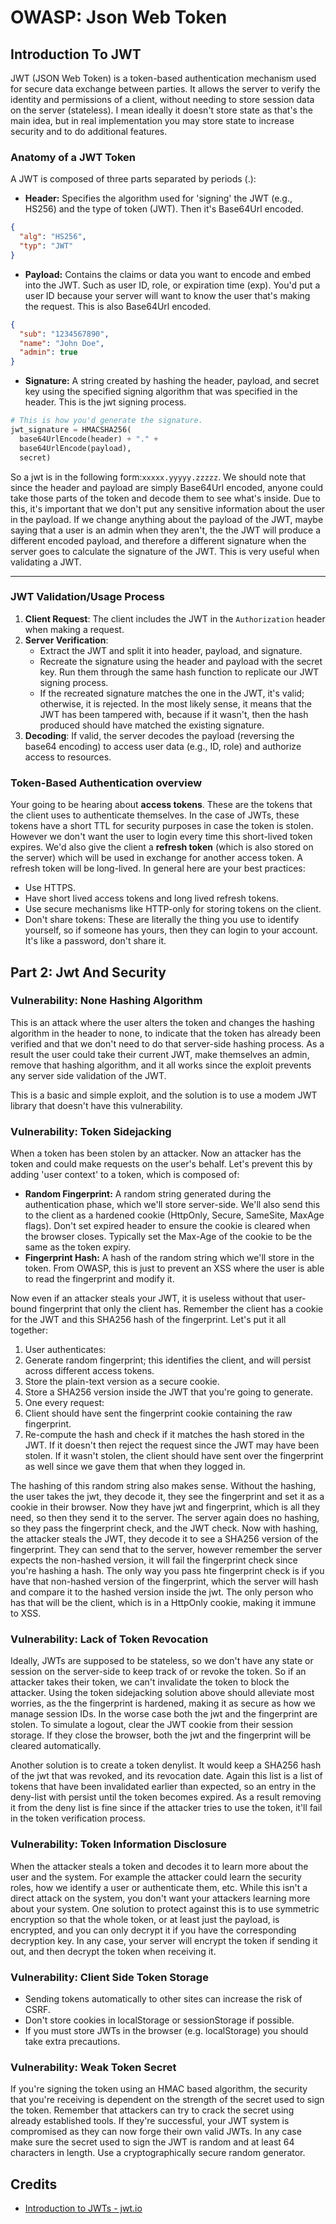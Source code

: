 # OWASP: Json Web Token


## Introduction To JWT 
JWT (JSON Web Token) is a token-based authentication mechanism used for secure data exchange between parties. It allows the server to verify the identity and permissions of a client, without needing to store session data on the server (stateless). I mean ideally it doesn't store state as that's the main idea, but in real implementation you may store state to increase security and to do additional features.

### Anatomy of a JWT Token
A JWT is composed of three parts separated by periods (.):
- **Header:** Specifies the algorithm used for 'signing' the JWT (e.g., HS256) and the type of token (JWT). Then it's Base64Url encoded.
```Json
{
  "alg": "HS256",
  "typ": "JWT"
}
```
- **Payload:** Contains the claims or data you want to encode and embed into the JWT. Such as user ID, role, or expiration time (exp). You'd put a user ID because your server will want to know the user that's making the request. This is also Base64Url encoded.
```Json
{
  "sub": "1234567890",
  "name": "John Doe",
  "admin": true
}
```
- **Signature:** A string created by hashing the header, payload, and secret key using the specified signing algorithm that was specified in the header. This is the jwt signing process.
```Python
# This is how you'd generate the signature.
jwt_signature = HMACSHA256(
  base64UrlEncode(header) + "." +
  base64UrlEncode(payload),
  secret)
```

So a jwt is in the following form:`xxxxx.yyyyy.zzzzz`. We should note that since the header and payload are simply Base64Url encoded, anyone could take those parts of the token and decode them to see what's inside. Due to this, it's important that we don't put any sensitive information about the user in the payload. If we change anything about the payload of the JWT, maybe saying that a user is an admin when they aren't, the the JWT will produce a different encoded payload, and therefore a different signature when the server goes to calculate the signature of the JWT. This is very useful when validating a JWT.

---
### JWT Validation/Usage Process
1. **Client Request**: The client includes the JWT in the `Authorization` header when making a request.
2. **Server Verification**:
   - Extract the JWT and split it into header, payload, and signature.
   - Recreate the signature using the header and payload with the secret key. Run them through the same hash function to replicate our JWT signing process. 
   - If the recreated signature matches the one in the JWT, it's valid; otherwise, it is rejected. In the most likely sense, it means that the JWT has been tampered with, because if it wasn't, then the hash produced should have matched the existing signature.
3. **Decoding**: If valid, the server decodes the payload (reversing the base64 encoding) to access user data (e.g., ID, role) and authorize access to resources. 

### Token-Based Authentication overview
Your going to be hearing about **access tokens**. These are the tokens that the client uses to authenticate themselves. In the case of JWTs, these tokens have a short TTL for security purposes in case the token is stolen. However we don't want the user to login every time this short-lived token expires. We'd also give the client a **refresh token** (which is also stored on the server) which will be used in exchange for another access token. A refresh token will be long-lived. In general here are your best practices:
- Use HTTPS.
- Have short lived access tokens and long lived refresh tokens.
- Use secure mechanisms like HTTP-only for storing tokens on the client.
- Don't share tokens: These are literally the thing you use to identify yourself, so if someone has yours, then they can login to your account. It's like a password, don't share it.


## Part 2: Jwt And Security

### Vulnerability: None Hashing Algorithm
This is an attack where the user alters the token and changes the hashing algorithm in the header to none, to indicate that the token has already been verified and that we don't need to do that server-side hashing process. As a result the user could take their current JWT, make themselves an admin, remove that hashing algorithm, and it all works since the exploit prevents any server side validation of the JWT.

This is a basic and simple exploit, and the solution is to use a modem JWT library that doesn't have this vulnerability.

### Vulnerability: Token Sidejacking 
When a token has been stolen by an attacker. Now an attacker has the token and could make requests on the user's behalf. Let's prevent this by adding 'user context' to a token, which is composed of:

- **Random Fingerprint:** A random string generated during the authentication phase, which we'll store server-side. We'll also send this to the client as a hardened cookie (HttpOnly, Secure, SameSite, MaxAge flags). Don't set expired header to ensure the cookie is cleared when the browser closes. Typically set the Max-Age of the cookie to be the same as the token expiry.
- **Fingerprint Hash:** A hash of the random string which we'll store in the token. From OWASP, this is just to prevent an XSS where the user is able to read the fingerprint and modify it.

Now even if an attacker steals your JWT, it is useless without that user-bound fingerprint that only the client has. Remember the client has a cookie for the JWT and this SHA256 hash of the fingerprint. Let's put it all together:
1. User authenticates:
  1. Generate random fingerprint; this identifies the client, and will persist across different access tokens.
  2. Store the plain-text version as a secure cookie.
  3. Store a SHA256 version inside the JWT that you're going to generate.
2. One every request:
  1. Client should have sent the fingerprint cookie containing the raw fingerprint.
  2. Re-compute the hash and check if it matches the hash stored in the JWT. If it doesn't then reject the request since the JWT may have been stolen. If it wasn't stolen, the client should have sent over the fingerprint as well since we gave them that when they logged in. 

The hashing of this random string also makes sense. Without the hashing, the user takes the jwt, they decode it, they see the fingerprint and set it as a cookie in their browser. Now they have jwt and fingerprint, which is all they need, so then they send it to the server. The server again does no hashing, so they pass the fingerprint check, and the JWT check. Now with hashing, the attacker steals the JWT, they decode it to see a SHA256 version of the fingerprint. They can send that to the server, however remember the server expects the non-hashed version, it will fail the fingerprint check since you're hashing a hash. The only way you pass hte fingerprint check is if you have that non-hashed version of the fingerprint, which the server will hash and compare it to the hashed version inside the jwt. The only person who has that will be the client, which is in a HttpOnly cookie, making it immune to XSS. 

### Vulnerability: Lack of Token Revocation
Ideally, JWTs are supposed to be stateless, so we don't have any state or session on the server-side to keep track of or revoke the token. So if an attacker takes their token, we can't invalidate the token to block the attacker. Using the token sidejacking solution above should alleviate most worries, as the the fingerprint is hardened, making it as secure as how we manage session IDs. In the worse case both the jwt and the fingerprint are stolen. To simulate a logout, clear the JWT cookie from their session storage. If they close the browser, both the jwt and the fingerprint will be cleared automatically. 

Another solution is to create a token denylist. It would keep a SHA256 hash of the jwt that was revoked, and its revocation date. Again this list is a list of tokens that have been invalidated earlier than expected, so an entry in the deny-list with persist until the token becomes expired. As a result removing it from the deny list is fine since if the attacker tries to use the token, it'll fail in the token
verification process.

### Vulnerability: Token Information Disclosure  
When the attacker steals a token and decodes it to learn more about the user and the system. For example the attacker could learn the security roles, how we identify a user or authenticate them, etc. While this isn't a direct attack on the system, you don't want your attackers learning more about your system. One solution to protect against this is to use symmetric encryption so that the whole token, or at least just the payload, is encrypted, and you can only decrypt it if you have the corresponding decryption key. In any case, your server will encrypt the token if sending it out, and then decrypt the token when receiving it.

### Vulnerability: Client Side Token Storage
- Sending tokens automatically to other sites can increase the risk of CSRF.
- Don't store cookies in localStorage or sessionStorage if possible. 
- If you must store JWTs in the browser (e.g. localStorage) you should take extra precautions. 

### Vulnerability: Weak Token Secret
If you're signing the token using an HMAC based algorithm, the security that you're receiving is dependent on the strength of the secret used to sign the token. Remember that attackers can try to crack the secret using already established tools. If they're successful, your JWT system is compromised as they can now forge their own valid JWTs. In any case make sure the secret used to sign the JWT is random and at least 64 characters in length. Use a cryptographically secure random generator.

## Credits
- [Introduction to JWTs - jwt.io](https://jwt.io/introduction)